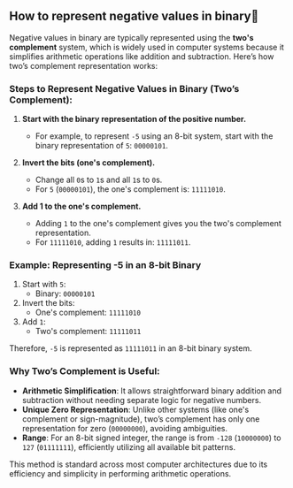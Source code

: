 ## How to represent negative values in binary🐶

Negative values in binary are typically represented using the **two's complement** system, which is widely used in computer systems because it simplifies arithmetic operations like addition and subtraction. Here’s how two’s complement representation works:

### Steps to Represent Negative Values in Binary (Two’s Complement):

1. **Start with the binary representation of the positive number.**
   - For example, to represent `-5` using an 8-bit system, start with the binary representation of `5`: `00000101`.

2. **Invert the bits (one's complement).**
   - Change all `0`s to `1`s and all `1`s to `0`s.
   - For `5` (`00000101`), the one's complement is: `11111010`.

3. **Add 1 to the one's complement.**
   - Adding `1` to the one's complement gives you the two's complement representation.
   - For `11111010`, adding `1` results in: `11111011`.

### Example: Representing -5 in an 8-bit Binary

1. Start with `5`: 
   - Binary: `00000101`
2. Invert the bits:
   - One's complement: `11111010`
3. Add `1`:
   - Two's complement: `11111011`

Therefore, `-5` is represented as `11111011` in an 8-bit binary system.

### Why Two’s Complement is Useful:
- **Arithmetic Simplification**: It allows straightforward binary addition and subtraction without needing separate logic for negative numbers.
- **Unique Zero Representation**: Unlike other systems (like one's complement or sign-magnitude), two’s complement has only one representation for zero (`00000000`), avoiding ambiguities.
- **Range**: For an 8-bit signed integer, the range is from `-128` (`10000000`) to `127` (`01111111`), efficiently utilizing all available bit patterns.

This method is standard across most computer architectures due to its efficiency and simplicity in performing arithmetic operations.